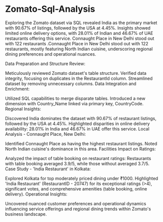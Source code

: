 # Zomato-Sql-Analysis
Exploring the Zomato dataset via SQL revealed India as the primary market with 90.67% of listings, followed by the USA at 4.45%. Insights showed limited online delivery options, with 28.01% of Indian and 46.67% of UAE restaurants offering this service. Connaught Place in New Delhi stood out with 122 restaurants .Connaught Place in New Delhi stood out with 122 restaurants, mostly featuring North Indian cuisine, underscoring regional dining preferences and operational nuances.

Data Preparation and Structure Review:

Meticulously reviewed Zomato dataset's table structure.
Verified data integrity, focusing on duplicates in the RestaurantId column.
Streamlined dataset by removing unnecessary columns.
Data Integration and Enrichment:

Utilized SQL capabilities to merge disparate tables.
Introduced a new dimension with Country_Name linked via primary key, CountryCode.
Regional Insights:

Discovered India dominates the dataset with 90.67% of restaurant listings, followed by the USA at 4.45%.
Highlighted disparities in online delivery availability: 28.01% in India and 46.67% in UAE offer this service.
Local Analysis - Connaught Place, New Delhi:

Identified Connaught Place as having the highest restaurant listings.
Noted North Indian cuisine's dominance in this area.
Facilities Impact on Ratings:

Analyzed the impact of table booking on restaurant ratings:
Restaurants with table booking averaged 3.9/5, while those without averaged 3.7/5.
Case Study - 'India Restaurant' in Kolkata:

Explored Kolkata for top moderately priced dining under ₹1000.
Highlighted 'India Restaurant' (RestaurantID - 20747) for its exceptional ratings (>4), significant votes, and comprehensive amenities (table booking, online delivery).
Operational Insights:

Uncovered nuanced customer preferences and operational dynamics influencing service offerings and regional dining trends within Zomato's business landscape.
